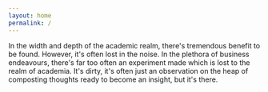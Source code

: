 ```yaml
---
layout: home
permalink: /
---
```


In the width and depth of the academic realm, there's tremendous benefit to be found. However, it's often lost in the noise. In the plethora of business endeavours, there's far too often an experiment made which is lost to the realm of academia. It's dirty, it's often just an observation on the heap of composting thoughts ready to become an insight, but it's there. 
